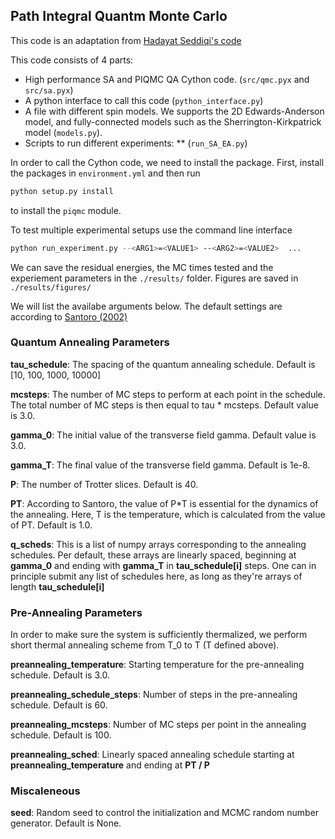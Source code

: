 ## Path Integral Quantm Monte Carlo

This code is an adaptation from [Hadayat Seddiqi's code](https://github.com/hadsed/pathintegral-qmc/)

This code consists of 4 parts:

* High performance SA and PIQMC QA Cython code. (`src/qmc.pyx` and `src/sa.pyx`)
* A python interface to call this code (`python_interface.py`)
* A file with different spin models. We supports the 2D Edwards-Anderson model, and fully-connected models such as the Sherrington-Kirkpatrick model (`models.py`).
* Scripts to run different experiments:
** (`run_SA_EA.py`)

In order to call the Cython code, we need to install the package. First, install the packages in `environment.yml` and then run

```bash
python setup.py install
```
to install the `piqmc` module.

To test multiple experimental setups use the command line interface
```bash
python run_experiment.py --<ARG1>=<VALUE1> --<ARG2>=<VALUE2>  ...
```

We can save the residual energies, the MC times tested and the experiement parameters in the `./results/` folder. Figures
are saved in `./results/figures/`

We will list the availabe arguments below. The default settings are according to 
[Santoro (2002)](https://journals.aps.org/prb/abstract/10.1103/PhysRevB.66.094203)

### Quantum Annealing Parameters

**tau_schedule**: The spacing of the quantum annealing schedule. Default is [10, 100, 1000, 10000]

**mcsteps**: The number of MC steps to perform at each point in the schedule. The total number of MC steps is then equal to tau * mcsteps. 
Default value is 3.0.

**gamma_0**: The initial value of the transverse field gamma. Default value is 3.0.

**gamma_T**: The final value of the transverse field gamma. Default is 1e-8.

**P**: The number of Trotter slices. Default is 40.

**PT**: According to Santoro, the value of P*T is essential for the dynamics of the annealing. Here, T is the temperature, which is 
calculated from the value of PT. Default is 1.0.

**q_scheds**: This is a list of numpy arrays corresponding to the annealing schedules.
Per default, these arrays are linearly spaced, beginning at **gamma_0** and ending with **gamma_T** in 
**tau_schedule[i]** steps. One can in principle submit any list of schedules here, as long as they're arrays of length **tau_schedule[i]**

### Pre-Annealing Parameters

In order to make sure the system is sufficiently thermalized, we perform short thermal annealing scheme from T_0 to T (T defined above).

**preannealing_temperature**: Starting temperature for the pre-annealing schedule. Default is 3.0.

**preannealing_schedule_steps**: Number of steps in the pre-annealing schedule. Default is 60.

**preannealing_mcsteps**: Number of MC steps per point in the annealing schedule. Default is 100.

**preannealing_sched**: Linearly spaced annealing schedule starting at **preannealing_temperature** and ending at **PT / P**

### Miscaleneous

**seed**: Random seed to control the initialization and MCMC random number generator. Default is None.
